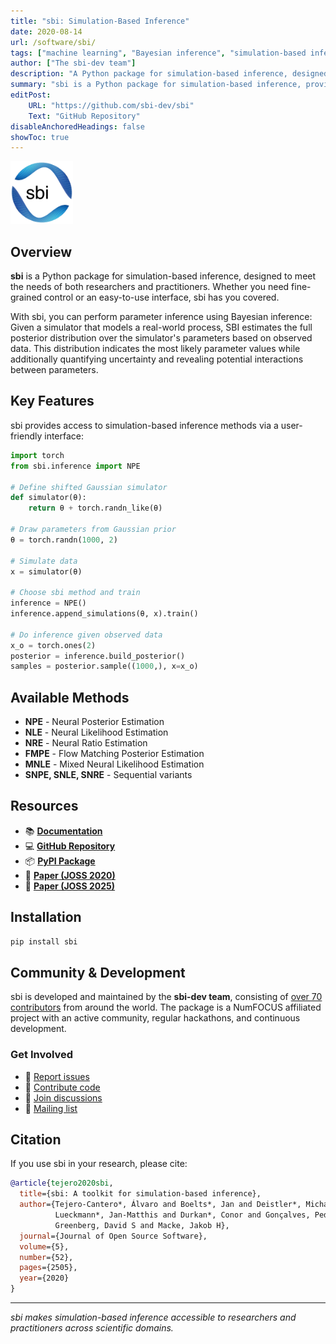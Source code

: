 ```yaml
---
title: "sbi: Simulation-Based Inference"
date: 2020-08-14
url: /software/sbi/
tags: ["machine learning", "Bayesian inference", "simulation-based inference", "probabilistic modeling", "Python", "open source"]
author: ["The sbi-dev team"]
description: "A Python package for simulation-based inference, designed to meet the needs of both researchers and practitioners" 
summary: "sbi is a Python package for simulation-based inference, providing a user-friendly interface to perform Bayesian parameter inference for simulator-based models with intractable likelihoods."
editPost:
    URL: "https://github.com/sbi-dev/sbi"
    Text: "GitHub Repository"
disableAnchoredHeadings: false
showToc: true
---
```


<img src="sbi-logo.png" alt="SBI Software Package" style="width:100px;"/>

## Overview

**sbi** is a Python package for simulation-based inference, designed to meet the needs of both researchers and practitioners. Whether you need fine-grained control or an easy-to-use interface, sbi has you covered.

With sbi, you can perform parameter inference using Bayesian inference: Given a simulator that models a real-world process, SBI estimates the full posterior distribution over the simulator's parameters based on observed data. This distribution indicates the most likely parameter values while additionally quantifying uncertainty and revealing potential interactions between parameters.

## Key Features

sbi provides access to simulation-based inference methods via a user-friendly interface:

```python
import torch
from sbi.inference import NPE

# Define shifted Gaussian simulator
def simulator(θ): 
    return θ + torch.randn_like(θ)

# Draw parameters from Gaussian prior
θ = torch.randn(1000, 2)

# Simulate data
x = simulator(θ)

# Choose sbi method and train
inference = NPE()
inference.append_simulations(θ, x).train()

# Do inference given observed data
x_o = torch.ones(2)
posterior = inference.build_posterior()
samples = posterior.sample((1000,), x=x_o)
```

## Available Methods

- **NPE** - Neural Posterior Estimation
- **NLE** - Neural Likelihood Estimation  
- **NRE** - Neural Ratio Estimation
- **FMPE** - Flow Matching Posterior Estimation
- **MNLE** - Mixed Neural Likelihood Estimation
- **SNPE, SNLE, SNRE** - Sequential variants

## Resources

- 📚 [**Documentation**](https://sbi.readthedocs.io/en/latest/)
- 💻 [**GitHub Repository**](https://github.com/sbi-dev/sbi)
- 📦 [**PyPI Package**](https://pypi.org/project/sbi/)
- 📄 [**Paper (JOSS 2020)**](https://joss.theoj.org/papers/10.21105/joss.02505)
- 📄 [**Paper (JOSS 2025)**](https://joss.theoj.org/papers/10.21105/joss.07754)

## Installation

```bash
pip install sbi
```

## Community & Development

sbi is developed and maintained by the **sbi-dev team**, consisting of [over 70 contributors](https://github.com/sbi-dev/sbi/graphs/contributors) from around the world. The package is a NumFOCUS affiliated project with an active community, regular hackathons, and continuous development.

### Get Involved

- 🐛 [Report issues](https://github.com/sbi-dev/sbi/issues)
- 🎯 [Contribute code](https://github.com/sbi-dev/sbi/blob/main/CONTRIBUTING.md)
- 💬 [Join discussions](https://github.com/sbi-dev/sbi/discussions)
- 📧 [Mailing list](https://sbi-dev.github.io/sbi/community/)

## Citation

If you use sbi in your research, please cite:

```bibtex
@article{tejero2020sbi,
  title={sbi: A toolkit for simulation-based inference},
  author={Tejero-Cantero*, Álvaro and Boelts*, Jan and Deistler*, Michael and 
          Lueckmann*, Jan-Matthis and Durkan*, Conor and Gonçalves, Pedro J and 
          Greenberg, David S and Macke, Jakob H},
  journal={Journal of Open Source Software},
  volume={5},
  number={52},
  pages={2505},
  year={2020}
}
```

---

*sbi makes simulation-based inference accessible to researchers and practitioners across scientific domains.*